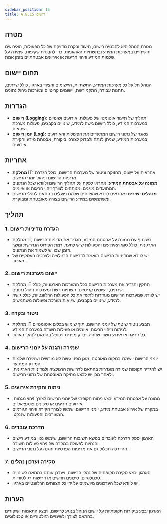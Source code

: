```yaml
---
sidebar_position: 15  
title: A.8.15 רישום
---
```


## מטרה  
מטרת הנוהל היא להבטיח רישום, תיעוד ובקרה מדויקת של כל הפעולות, האירועים והשינויים במערכות המידע ובתשתיות הארגוניות, כדי להבטיח שקיפות, שמירה על שלמות המידע וזיהוי חריגות או אירועים אבטחתיים בזמן אמת.

## תחום יישום  
הנוהל חל על כל מערכות המידע, התשתיות, היישומים והציוד בארגון, כולל שרתים, תחנות עבודה, התקני רשת, יישומים קריטיים ומערכות ניהול נתונים.

## הגדרות  
- **רישום (Logging):** תהליך של תיעוד אוטומטי של פעולות, אירועים ושינויים במערכות המידע, כולל רישום גישה למידע, שינויים בקבצים, פעולות מערכת ושגיאות.
- **יומן רישום (Log):** מאגר של נתוני רישום המתעדים את הפעולות והאירועים במערכות המידע, שניתן לנתח ולבדוק לצורכי ביקורת, אבטחת מידע וחקירת אירועים.

## אחריות  
- **מחלקת IT:** אחראית על יישום, תחזוקה וניטור של מערכות הרישום, כולל הגדרת מדיניות הרישום וניהול יומני הרישום.
- **ממונה על אבטחת המידע:** אחראי לפקח על תהליך הרישום ולוודא שכל הנתונים המתועדים מוגנים ומנותחים לצורך זיהוי חריגות או איומים.
- **מנהלים ישירים:** אחראים לוודא שהצוותים שלהם פועלים בהתאם לנהלי הרישום ומשתמשים במידע הרישום בצורה מאובטחת ומבוקרת.

## תהליך  
### 1. הגדרת מדיניות רישום  
- מחלקת IT, בשיתוף עם ממונה על אבטחת המידע, תגדיר את מדיניות הרישום הארגונית, כולל סוגי האירועים והפעולות שיש לתעד, רמת הפירוט הנדרשת ומשך הזמן שבו יש לשמור את הנתונים.
- יש לוודא שמדיניות הרישום תואמת לדרישות הרגולציה ולצרכים העסקיים של הארגון.

### 2. יישום מערכות רישום  
- מחלקת IT תתקין ותגדיר את מערכות הרישום בכל המערכות הארגוניות, כולל שרתים, יישומים קריטיים, תשתיות רשת ומערכות ניהול נתונים.
- יש לוודא שמערכות הרישום מוגדרות לתעד את כל הפעולות הרלוונטיות, כולל גישה למידע, שינויים בקבצים, שגיאות מערכת ופעולות משתמשים.

### 3. ניטור ובקרה  
- מחלקת IT תבצע ניטור שוטף של יומני הרישום, תוך שימוש בכלים אוטומטיים לניתוח וזיהוי חריגות, איומים או פעילות חשודה במערכות המידע.
- כל חריגה או אירוע חשוד שזוהה ייבדק מיידית ויטופל בהתאם לנהלי הארגון.

### 4. שמירה והגנה על יומני הרישום  
- יומני הרישום יישמרו במקום מאובטח, מוגן מפני גישה לא מורשית ושמירה שלמות המידע המתועד.
- יש להגדיר תקופות שמירה מוגדרות בהתאם לדרישות הרגולציה ולמדיניות הארגונית, ולאחר מכן יש לבצע מחיקה מאובטחת של נתוני הרישום.

### 5. ניתוח וחקירת אירועים  
- ממונה על אבטחת המידע יבצע ניתוח תקופתי של יומני הרישום לצורך זיהוי מגמות, אירועים חריגים או סיכונים פוטנציאליים.
- במקרה של אירוע אבטחת מידע, יומני הרישום ישמשו לצורך חקירה וזיהוי הגורמים המעורבים והפעולות שננקטו.

### 6. הדרכת עובדים  
- הארגון יספק הדרכה לעובדים בנושא חשיבות הרישום, שימוש נכון במידע רישום והנחיות לפעולה במקרה של זיהוי פעילות חשודה.
- ההדרכה תכלול גם את מדיניות הפרטיות והגנה על נתוני הרישום.

### 7. סקירה ועדכון נהלים  
- הארגון יבצע סקירה תקופתית של נהלי הרישום, ויעדכן אותם בהתאם לשינויים טכנולוגיים, סיכונים חדשים או דרישות רגולטוריות.
- יש לוודא שכל העדכונים מיושמים על ידי כל הצוותים הרלוונטיים בארגון.

## הערות  
הארגון יבצע ביקורות תקופתיות על יישום הנוהל בנוגע לרישום, ויבצע התאמות ושיפורים בהתאם לצורך ולשינויים רגולטוריים או טכנולוגיים.